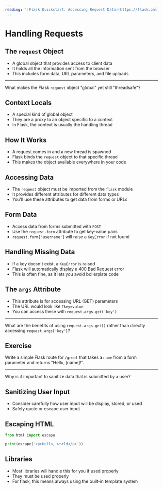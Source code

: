 ```yaml
---
reading: '[Flask Quickstart: Accessing Request Data](https://flask.palletsprojects.com/en/stable/quickstart/#accessing-request-data)'
...
```


# Handling Requests

## The `request` Object

- A global object that provides access to client data
- It holds all the information sent from the browser
- This includes form data, URL parameters, and file uploads

---

What makes the Flask `request` object "global" yet still "threadsafe"?

## Context Locals

- A special kind of global object
- They are a proxy to an object specific to a context
- In Flask, the context is usually the handling thread

## How It Works

- A request comes in and a new thread is spawned
- Flask binds the `request` object to that specific thread
- This makes the object available everywhere in your code

## Accessing Data

- The `request` object must be imported from the `flask` module
- It provides different attributes for different data types
- You'll use these attributes to get data from forms or URLs

## Form Data

- Access data from forms submitted with `POST`
- Use the `request.form` attribute to get key-value pairs
- `request.form['username']` will raise a `KeyError` if not found

## Handling Missing Data

- If a key doesn't exist, a `KeyError` is raised
- Flask will automatically display a 400 Bad Request error
- This is often fine, as it lets you avoid boilerplate code

## The `args` Attribute

- This attribute is for accessing URL (GET) parameters
- The URL would look like `?key=value`
- You can access these with `request.args.get('key')`

---

What are the benefits of using `request.args.get()` rather than directly accessing `request.args['key']`?

## Exercise

Write a simple Flask route for `/greet` that takes a `name` from a form parameter and returns "Hello, [name]!".

---

Why is it important to sanitize data that is submitted by a user?

## Sanitizing User Input

- Consider carefully how user input will be display, stored, or used
- Safely quote or escape user input

## Escaping HTML

```python
from html import escape

print(escape('<p>Hello, world</p>'))
```

## Libraries

- Most libraries will handle this for you if used properly
- They must be used properly
- For flask, this means always using the built-in template system
